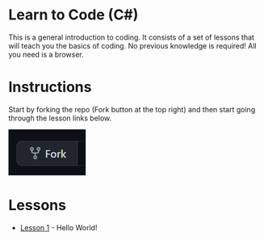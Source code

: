 # Learn to Code (C#)

This is a general introduction to coding. It consists of a set of lessons that
will teach you the basics of coding. No previous knowledge is required! All you
need is a browser.

# Instructions

Start by forking the repo (Fork button at the top right) and then start going
through the lesson links below.

![](.images/fork.png)

# Lessons

- [Lesson 1](lessons/1/Lesson1.md) - Hello World!
